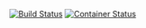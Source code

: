 [![Build Status](https://travis-ci.com/pennsignals/microservice.svg?token=FIXME&branch=master)](https://travis-ci.com/pennsignals/microservice)
[![Container Status](https://quay.io/repository/pennsignals/microservice/status?token=FIXME "Docker Repository on Quay")](https://quay.io/repository/pennsignals/microservice)
